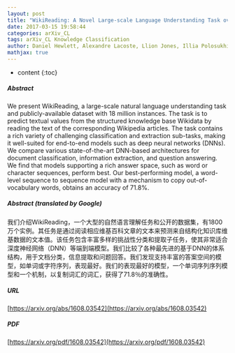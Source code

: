 ```yaml
---
layout: post
title: "WikiReading: A Novel Large-scale Language Understanding Task over Wikipedia"
date: 2017-03-15 19:58:44
categories: arXiv_CL
tags: arXiv_CL Knowledge Classification
author: Daniel Hewlett, Alexandre Lacoste, Llion Jones, Illia Polosukhin, Andrew Fandrianto, Jay Han, Matthew Kelcey, David Berthelot
mathjax: true
---
```


* content
{:toc}

##### Abstract
We present WikiReading, a large-scale natural language understanding task and publicly-available dataset with 18 million instances. The task is to predict textual values from the structured knowledge base Wikidata by reading the text of the corresponding Wikipedia articles. The task contains a rich variety of challenging classification and extraction sub-tasks, making it well-suited for end-to-end models such as deep neural networks (DNNs). We compare various state-of-the-art DNN-based architectures for document classification, information extraction, and question answering. We find that models supporting a rich answer space, such as word or character sequences, perform best. Our best-performing model, a word-level sequence to sequence model with a mechanism to copy out-of-vocabulary words, obtains an accuracy of 71.8%.

##### Abstract (translated by Google)
我们介绍WikiReading，一个大型的自然语言理解任务和公开的数据集，有1800万个实例。其任务是通过阅读相应维基百科文章的文本来预测来自结构化知识库维基数据的文本值。该任务包含丰富多样的挑战性分类和提取子任务，使其非常适合深度神经网络（DNN）等端到端模型。我们比较了各种最先进的基于DNN的体系结构，用于文档分类，信息提取和问题回答。我们发现支持丰富的答案空间的模型，如单词或字符序列，表现最好。我们的表现最好的模型，一个单词序列序列模型和一个机制，以复制词汇的词汇，获得了71.8％的准确性。

##### URL
[https://arxiv.org/abs/1608.03542](https://arxiv.org/abs/1608.03542)

##### PDF
[https://arxiv.org/pdf/1608.03542](https://arxiv.org/pdf/1608.03542)

